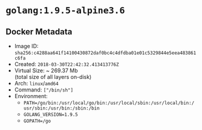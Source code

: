 # `golang:1.9.5-alpine3.6`

## Docker Metadata

- Image ID: `sha256:c4288aa641f14100430872daf0bc4c4dfdba01e01c5329844e5eea483861c6fa`
- Created: `2018-03-30T22:42:32.413413776Z`
- Virtual Size: ~ 269.37 Mb  
  (total size of all layers on-disk)
- Arch: `linux`/`amd64`
- Command: `["/bin/sh"]`
- Environment:
  - `PATH=/go/bin:/usr/local/go/bin:/usr/local/sbin:/usr/local/bin:/usr/sbin:/usr/bin:/sbin:/bin`
  - `GOLANG_VERSION=1.9.5`
  - `GOPATH=/go`
